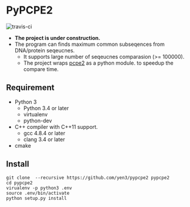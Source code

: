 # PyPCPE2

![travis-ci](https://travis-ci.org/yen3/pypcpe2.svg?branch=master)

* **The project is under construction.**
* The program can finds maximum common subseqences from DNA/protein seqeucnes.
  * It supports large number of seqeucnes comparasion (>= 100000).
  * The project wraps [pcpe2](https://github.com/yen3/pcpe2) as a python module.
    to speedup the compare time.

## Requirement

* Python 3
  * Python 3.4 or later
  * virtualenv
  * python-dev
* C++ compiler with C++11 support.
  * gcc 4.8.4 or later
  * clang 3.4 or later
* cmake


## Install

```
git clone  --recursive https://github.com/yen3/pypcpe2 pypcpe2
cd pypcpe2
virualenv -p python3 .env
source .env/bin/activate
python setup.py install
```



